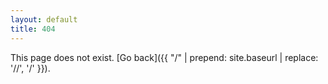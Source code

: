 ```yaml
---
layout: default
title: 404
---
```


This page does not exist. [Go back]({{ "/" | prepend: site.baseurl | replace: '//', '/' }}).